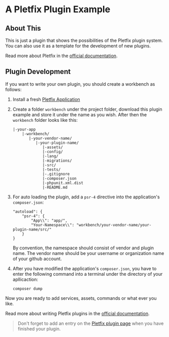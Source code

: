 # A Pletfix Plugin Example

## About This

This is just a plugin that shows the possibilities of the Pletfix plugin system. You can also use it as a template for 
the development of new plugins.

Read more about Pletfix in the [official documentation](https://pletfix.com).

## Plugin Development

If you want to write your own plugin, you should create a workbench as follows:

1. Install a fresh [Pletfix Application](https://github.com/pletfix/app)

2. Create a folder `workbench` under the project folder, download this plugin example and store it under the name as 
   you wish. After then the `workbench` folder looks like this:
   
    ~~~    
    |-your-app  
        |-workbench/
           |-your-vendor-name/
              |-your-plugin-name/
                 |-assets/
                 |-config/
                 |-lang/
                 |-migrations/
                 |-src/
                 |-tests/
                 |-.gitignore
                 |-composer.json
                 |-phpunit.xml.dist
                 |-README.md

    ~~~    

3. For auto loading the plugin, add a `psr-4` directive into the application's `composer.json`:
        
    ~~~    
    "autoload": {
        "psr-4": {
            "App\\": "app/",
            "Your-Namespace\\": "workbench/your-vendor-name/your-plugin-name/src/"
        }
    }  
    ~~~

    By convention, the namespace should consist of vendor and plugin name. The vendor name should be your username 
    or organization name of your github account.
    
4. After you have modified the application's `composer.json`, you have to enter the following command into a terminal 
   under the directory of your apllicaction:
    
    ~~~ 
    composer dump
    ~~~ 
    
Now you are ready to add services, assets, commands or what ever you like. 

Read more about writing Pletfix plugins in the [official documentation](https://pletfix.com/docs/master/en/plugins#writing).   

> Don't forget to add an entry on the [Pletfix plugin page](https://pletfix.com/plugins) when you have finished your plugin.
